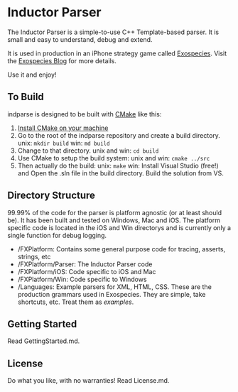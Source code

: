 

Inductor Parser
===============
The Inductor Parser is a simple-to-use C++ Template-based parser.  It is small and easy to understand, debug and extend.

It is used in production in an iPhone strategy game called [Exospecies](https://www.exospecies.com). Visit the [Exospecies Blog](https://www.exospecies.com/blog) for more details.

Use it and enjoy!

To Build
--------
indparse is designed to be built with [CMake](https://cmake.org) like this:

1. [Install CMake on your machine](https://cmake.org/install/)
2. Go to the root of the indparse repository and create a build directory. 
	unix: `mkdir build`
	win: `md build`
3. Change to that directory.
	unix and win: `cd build`
4. Use CMake to setup the build system:
	unix and win: `cmake ../src`
5. Then actually do the build:
	unix: `make`
	win: Install Visual Studio (free!) and Open the .sln file in the build directory.  Build the solution from VS.

Directory Structure
-------------------
99.99% of the code for the parser is platform agnostic (or at least should be). It has been built and tested on Windows, Mac and iOS. The platform specific code is located in the iOS and Win directorys and is currently only a single function for debug logging.

- /FXPlatform: 		Contains some general purpose code for tracing, asserts, strings, etc
- /FXPlatform/Parser: The Inductor Parser code
- /FXPlatform/iOS: 	Code specific to iOS and Mac
- /FXPlatform/Win: 	Code specific to Windows
- /Languages:			Example parsers for XML, HTML, CSS. These are the production grammars used in Exospecies. They are simple, take shortcuts, etc.  Treat them as *examples*.

Getting Started
-------------------
Read GettingStarted.md.

License
---------
Do what you like, with no warranties! Read License.md.
